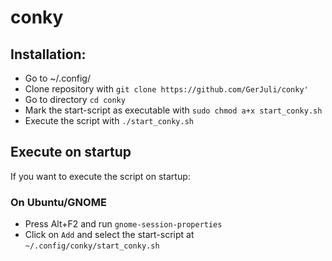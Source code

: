 # conky 
## Installation:
* Go to ~/.config/
* Clone repository with `git clone https://github.com/GerJuli/conky'`
* Go to directory `cd conky`
* Mark the start-script as executable with `sudo chmod a+x start_conky.sh`
* Execute the script with `./start_conky.sh`

## Execute on startup
If you want to execute the script on startup: 
### On Ubuntu/GNOME
* Press Alt+F2 and run `gnome-session-properties`
* Click on `Add` and select the start-script at `~/.config/conky/start_conky.sh`
